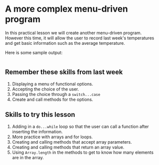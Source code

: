 # A more complex menu-driven program

In this practical lesson we will create another menu-driven program. However this time, it will allow the user to record last week's temperatures and get basic information such as the average temperature.

Here is some sample output:

<img src=""/>

## Remember these skills from last week

1. Displaying a menu of functional options.
2. Accepting the choice of the user.
3. Passing the choice through a `switch...case`
4. Create and call methods for the options.

## Skills to try this lesson

1. Adding in a `do...while` loop so that the user can call a function after inserting the information.
2. More practice with arrays and for loops.
3. Creating and calling methods that accept array parameters.
4. Creating and calling methods that return an array value.
5. Using `Array.length` in the methods to get to know how many elements are in the array.